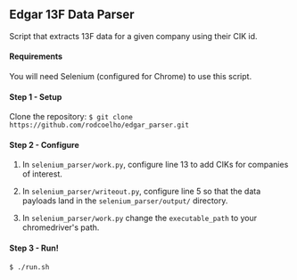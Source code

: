 ## Edgar 13F Data Parser

Script that extracts 13F data for a given company using their CIK id.

#### Requirements

You will need Selenium (configured for Chrome) to use this script.

#### Step 1 - Setup

Clone the repository: `$ git clone https://github.com/rodcoelho/edgar_parser.git`

#### Step 2 - Configure

1) In `selenium_parser/work.py`, configure line 13 to add CIKs for companies of interest.

2) In `selenium_parser/writeout.py`, configure line 5 so that the data payloads land in the `selenium_parser/output/` directory.

3) In `selenium_parser/work.py` change the `executable_path` to your chromedriver's path.

#### Step 3 - Run!

`$ ./run.sh`